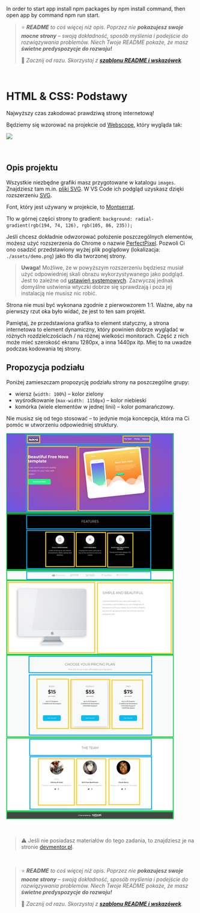 In order to start app install npm packages by npm install command, then open app by command npm run start.




> ⭐ ***README** to coś więcej niż opis. Poprzez nie **pokazujesz swoje mocne strony** – swoją dokładność, sposób myślenia i podejście do rozwiązywania problemów. Niech Twoje README pokaże, że masz **świetne predyspozycje do rozwoju!***
> 
> 🎁 *Zacznij od razu. Skorzystaj z **[szablonu README i wskazówek](https://github.com/devmentor-pl/readme-template)**.* 

&nbsp;


# HTML & CSS: Podstawy

Najwyższy czas zakodować prawdziwą stronę internetową! 

Będziemy się wzorować na projekcie od [Webscope](https://themewagon.com/themes/project-app-showasing-onepage-bootstrap-template-free-nova/), który wygląda tak:

![](./assets/demo.png)

&nbsp;

## Opis projektu

Wszystkie niezbędne grafiki masz przygotowane w katalogu `images`. Znajdziesz tam m.in. [pliki SVG](https://pl.wikipedia.org/wiki/Scalable_Vector_Graphics). W VS Code ich podgląd uzyskasz dzięki rozszerzeniu [SVG](https://marketplace.visualstudio.com/items?itemName=jock.svg).

Font, który jest używany w projekcie, to [Montserrat](https://fonts.google.com/specimen/Montserrat).

Tło w górnej części strony to gradient: 
`background: radial-gradient(rgb(194, 74, 126), rgb(105, 86, 235));`

Jeśli chcesz dokładnie odwzorować położenie poszczególnych elementów, możesz użyć rozszerzenia do Chrome o nazwie [PerfectPixel](https://chrome.google.com/webstore/detail/perfectpixel-by-welldonec/dkaagdgjmgdmbnecmcefdhjekcoceebi). Pozwoli Ci ono osadzić przedstawiony wyżej plik poglądowy (lokalizacja: `./assets/demo.png`) jako tło dla tworzonej strony.

> **Uwaga!** Możliwe, że w powyższym rozszerzeniu będziesz musiał użyć odpowiedniej skali obrazu wykorzystywanego jako podgląd. Jest to zależne od [ustawień systemowych](https://pliki.wiki/blog/jak-korzystac-ze-skalowania-ekranu-w-systemie-windows-10/). Zazwyczaj jednak domyślne ustwienia wtyczki dobrze się sprawdzają i poza jej instalacją nie musisz nic robić.

Strona nie musi być wykonana zgodnie z pierwowzorem 1:1. Ważne, aby na pierwszy rzut oka było widać, że jest to ten sam projekt. 

Pamiętaj, że przedstawiona grafika to element statyczny, a strona internetowa to element dynamiczny, który powinien dobrze wyglądać w różnych rozdzielczościach / na różnej wielkości monitorach. Część z nich może mieć szerokość ekranu 1280px, a inna 1440px itp. Miej to na uwadze podczas kodowania tej strony.

## Propozycja podziału

Poniżej zamieszczam propozycję podziału strony na poszczególne grupy:

- wiersz (`width: 100%`) – kolor zielony
- wyśrodkowanie (`max-width: 1150px`) – kolor niebieski
- komórka (wiele elementów w jednej linii) – kolor pomarańczowy.

Nie musisz się od tego stosować – to jedynie moja koncepcja, która ma Ci pomóc w utworzeniu odpowiedniej struktury.

![](./assets/demo-info.png)

&nbsp;

> :warning: Jeśli nie posiadasz materiałów do tego zadania, to znajdziesz je na stronie [devmentor.pl](https://devmentor.pl/p/html-and-css-basics/).


&nbsp;

> ⭐ ***README** to coś więcej niż opis. Poprzez nie **pokazujesz swoje mocne strony** – swoją dokładność, sposób myślenia i podejście do rozwiązywania problemów. Niech Twoje README pokaże, że masz **świetne predyspozycje do rozwoju!***
> 
> 🎁 *Zacznij od razu. Skorzystaj z **[szablonu README i wskazówek](https://github.com/devmentor-pl/readme-template)**.* 
